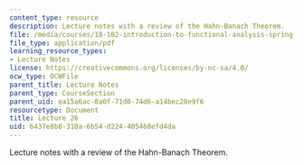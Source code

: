 ```yaml
---
content_type: resource
description: Lecture notes with a review of the Hahn-Banach Theorem.
file: /media/courses/18-102-introduction-to-functional-analysis-spring-2009/6437e8b8310a6b54d224405468efd4da_MIT18_102s09_lec26.pdf
file_type: application/pdf
learning_resource_types:
- Lecture Notes
license: https://creativecommons.org/licenses/by-nc-sa/4.0/
ocw_type: OCWFile
parent_title: Lecture Notes
parent_type: CourseSection
parent_uid: ea15a6ac-0a0f-71d0-74d6-a14bec28e9f6
resourcetype: Document
title: Lecture 26
uid: 6437e8b8-310a-6b54-d224-405468efd4da
---
```

Lecture notes with a review of the Hahn-Banach Theorem.